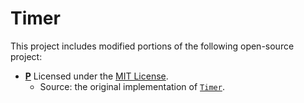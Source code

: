 # Timer

This project includes modified portions of the following open-source project:

- [**P**](https://github.com/p-org/P) Licensed under the [MIT License](LICENSE.txt).
  - Source: the original implementation of [`Timer`](https://github.com/p-org/P/tree/master/Tutorial/Common/Timer).
